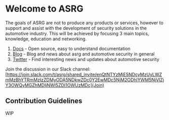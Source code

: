 # Welcome to ASRG

The goals of ASRG are not to produce any products or services, however to support and assist with the development of security solutions in the automotive industry. 
This will be achieved by focusing 3 main topics, knowledge, education and networking.

1. [Docs](https://docs.asrg.io) - Open source, easy to understand documentation
2. [Blog](https://blog.asrg.io) - Blog and news about asrg and automotive security in general
3. [Twitter](https://twitter.com/AutoSecResGroup/) - Find interesting news and updates about automotive security

Join the discussion in our Slack channel: [https://join.slack.com/t/asrg/shared_invite/enQtNTYzMjE5NDcyMzUyLWZmMzBhYTRmMzIzZDMyODA5NDkwZDc0Y2EwMDc5NjM2ODhlYWM5NjVlZjY3OWQyMGZhMDljNWI5ZDI1OWUzMDc](Join)

## Contribution Guidelines

WIP
